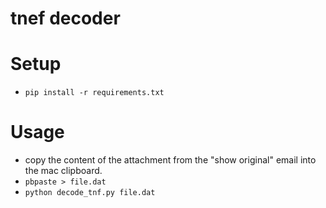 tnef decoder
============


Setup
=====

* ```pip install -r requirements.txt```


Usage
=====

* copy the content of the attachment from the "show original" email into the mac clipboard.
* ```pbpaste > file.dat```
* ```python decode_tnf.py file.dat```
